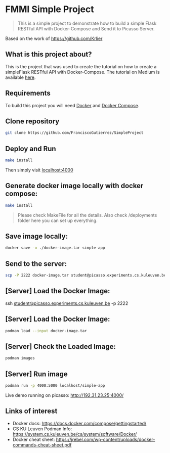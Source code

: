 # FMMI Simple Project
 > This is a simple project to demonstrate how to build a simple Flask RESTful API with Docker-Compose and Send it to Picasso Server.

Based on the work of https://github.com/Krlier

## What is this project about?

This is the project that was used to create the tutorial on how to create a simpleFlask RESTful API with Docker-Compose.
The tutorial on Medium is available [here].

## Requirements

To build this project you will need [Docker][Docker Install] and [Docker Compose][Docker Compose Install].

## Clone repository

```sh
git clone https://github.com/FranciscoGutierrez/SimpleProject
```

## Deploy and Run  

```sh
make install
```

Then simply visit [localhost:4000][App]

## Generate docker image locally with docker compose:

```sh
make install
```
> Please check MakeFile for all the details. Also check /deployments folder here you can set up everything.

## Save image locally:

```sh
docker save -o ./docker-image.tar simple-app
```
## Send to the server:

```sh
scp -P 2222 docker-image.tar student@picasso.experiments.cs.kuleuven.be:~
```
><use-your-password>

## [Server] Load the Docker Image:
ssh student@picasso.experiments.cs.kuleuven.be -p 2222
><use-your-password>

## [Server] Load the Docker Image:
```sh
podman load --input docker-image.tar
```

## [Server] Check the Loaded Image:
```sh
podman images
```
## [Server] Run image
```sh
podman run -p 4000:5000 localhost/simple-app
```
Live demo running on picasso: http://192.31.23.25:4000/

## Links of interest

- Docker docs: https://docs.docker.com/compose/gettingstarted/
- CS KU Leuven Podman Info: https://system.cs.kuleuven.be/cs/system/software/Docker/
- Docker cheat sheet: https://jrebel.com/wp-content/uploads/docker-commands-cheat-sheet.pdf


[Docker Install]:  https://docs.docker.com/install/
[Docker Compose Install]: https://docs.docker.com/compose/install/
[App]: http://127.0.0.1:4000
[here]: https://medium.com/@daniel.carlier/how-to-build-a-simple-flask-restful-api-with-docker-compose-2d849d738137
